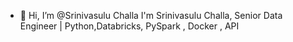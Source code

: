 - 👋 Hi, I’m @Srinivasulu Challa
I'm Srinivasulu Challa, Senior Data Engineer | Python,Databricks, PySpark , Docker , API 
